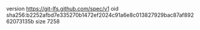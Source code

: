 version https://git-lfs.github.com/spec/v1
oid sha256:b2252afbd7e335270b1472ef2024c91a6e8c013827929bac87af89262073135b
size 7258

